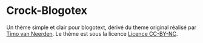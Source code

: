 Crock-Blogotex
==============

Un thème simple et clair pour blogotext, dérivé du theme original réalisé par [Timo van Neerden](http://lehollandaisvolant.net/).
Le thème est sous la licence [Licence CC-BY-NC](http://creativecommons.org/licenses/by-nc/2.0/deed.fr).
